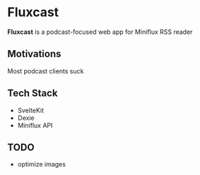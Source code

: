 # Fluxcast

**Fluxcast** is a podcast-focused web app for Miniflux RSS reader

## Motivations

Most podcast clients suck

## Tech Stack

- SvelteKit
- Dexie
- Miniflux API

## TODO

- optimize images
